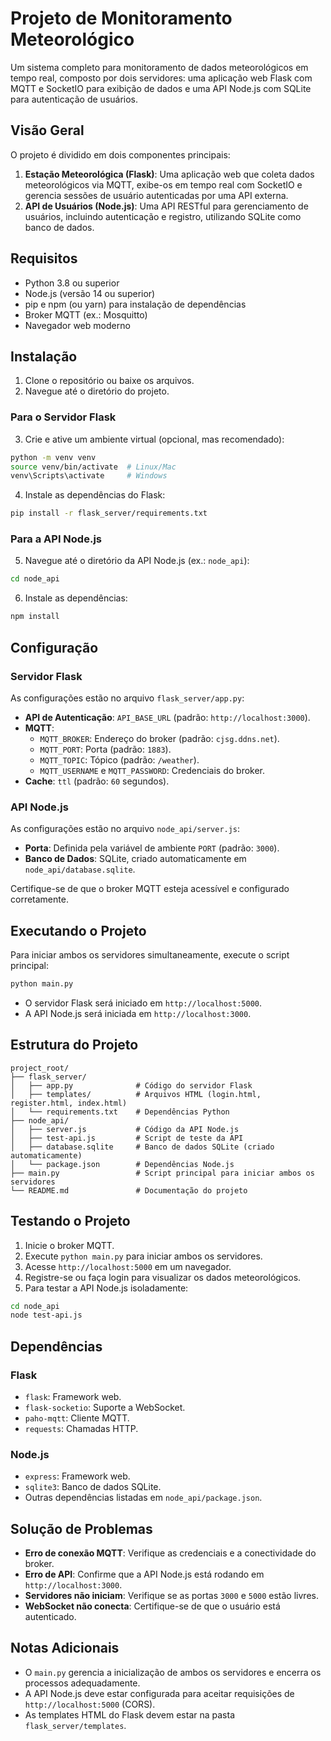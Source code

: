 # Projeto de Monitoramento Meteorológico

Um sistema completo para monitoramento de dados meteorológicos em tempo real, composto por dois servidores: uma aplicação web Flask com MQTT e SocketIO para exibição de dados e uma API Node.js com SQLite para autenticação de usuários.

## Visão Geral

O projeto é dividido em dois componentes principais:
1. **Estação Meteorológica (Flask)**: Uma aplicação web que coleta dados meteorológicos via MQTT, exibe-os em tempo real com SocketIO e gerencia sessões de usuário autenticadas por uma API externa.
2. **API de Usuários (Node.js)**: Uma API RESTful para gerenciamento de usuários, incluindo autenticação e registro, utilizando SQLite como banco de dados.

## Requisitos

- Python 3.8 ou superior
- Node.js (versão 14 ou superior)
- pip e npm (ou yarn) para instalação de dependências
- Broker MQTT (ex.: Mosquitto)
- Navegador web moderno

## Instalação

1. Clone o repositório ou baixe os arquivos.
2. Navegue até o diretório do projeto.

### Para o Servidor Flask
3. Crie e ative um ambiente virtual (opcional, mas recomendado):
```bash
python -m venv venv
source venv/bin/activate  # Linux/Mac
venv\Scripts\activate     # Windows
```
4. Instale as dependências do Flask:
```bash
pip install -r flask_server/requirements.txt
```

### Para a API Node.js
5. Navegue até o diretório da API Node.js (ex.: `node_api`):
```bash
cd node_api
```
6. Instale as dependências:
```bash
npm install
```

## Configuração

### Servidor Flask
As configurações estão no arquivo `flask_server/app.py`:
- **API de Autenticação**: `API_BASE_URL` (padrão: `http://localhost:3000`).
- **MQTT**:
  - `MQTT_BROKER`: Endereço do broker (padrão: `cjsg.ddns.net`).
  - `MQTT_PORT`: Porta (padrão: `1883`).
  - `MQTT_TOPIC`: Tópico (padrão: `/weather`).
  - `MQTT_USERNAME` e `MQTT_PASSWORD`: Credenciais do broker.
- **Cache**: `ttl` (padrão: `60` segundos).

### API Node.js
As configurações estão no arquivo `node_api/server.js`:
- **Porta**: Definida pela variável de ambiente `PORT` (padrão: `3000`).
- **Banco de Dados**: SQLite, criado automaticamente em `node_api/database.sqlite`.

Certifique-se de que o broker MQTT esteja acessível e configurado corretamente.

## Executando o Projeto

Para iniciar ambos os servidores simultaneamente, execute o script principal:

```bash
python main.py
```

- O servidor Flask será iniciado em `http://localhost:5000`.
- A API Node.js será iniciada em `http://localhost:3000`.

## Estrutura do Projeto

```
project_root/
├── flask_server/
│   ├── app.py              # Código do servidor Flask
│   ├── templates/          # Arquivos HTML (login.html, register.html, index.html)
│   └── requirements.txt    # Dependências Python
├── node_api/
│   ├── server.js           # Código da API Node.js
│   ├── test-api.js         # Script de teste da API
│   ├── database.sqlite     # Banco de dados SQLite (criado automaticamente)
│   └── package.json        # Dependências Node.js
├── main.py                 # Script principal para iniciar ambos os servidores
└── README.md               # Documentação do projeto
```

## Testando o Projeto

1. Inicie o broker MQTT.
2. Execute `python main.py` para iniciar ambos os servidores.
3. Acesse `http://localhost:5000` em um navegador.
4. Registre-se ou faça login para visualizar os dados meteorológicos.
5. Para testar a API Node.js isoladamente:
```bash
cd node_api
node test-api.js
```

## Dependências

### Flask
- `flask`: Framework web.
- `flask-socketio`: Suporte a WebSocket.
- `paho-mqtt`: Cliente MQTT.
- `requests`: Chamadas HTTP.

### Node.js
- `express`: Framework web.
- `sqlite3`: Banco de dados SQLite.
- Outras dependências listadas em `node_api/package.json`.

## Solução de Problemas

- **Erro de conexão MQTT**: Verifique as credenciais e a conectividade do broker.
- **Erro de API**: Confirme que a API Node.js está rodando em `http://localhost:3000`.
- **Servidores não iniciam**: Verifique se as portas `3000` e `5000` estão livres.
- **WebSocket não conecta**: Certifique-se de que o usuário está autenticado.

## Notas Adicionais

- O `main.py` gerencia a inicialização de ambos os servidores e encerra os processos adequadamente.
- A API Node.js deve estar configurada para aceitar requisições de `http://localhost:5000` (CORS).
- As templates HTML do Flask devem estar na pasta `flask_server/templates`.